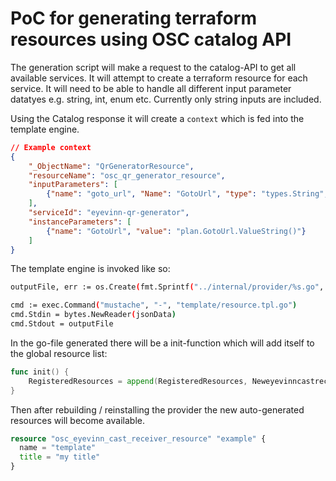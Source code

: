 # PoC for generating terraform resources using OSC catalog API
The generation script will make a request to the catalog-API to get all available services.
It will attempt to create a terraform resource for each service.
It will need to be able to handle all different input parameter datatyes e.g. string, int, enum etc.
Currently only string inputs are included.

Using the Catalog response it will create a `context` which is fed into the template engine.
```json
// Example context
{
	"_ObjectName": "QrGeneratorResource",
	"resourceName": "osc_qr_generator_resource",
	"inputParameters": [
		{"name": "goto_url", "Name": "GotoUrl", "type": "types.String", "flag": "Required", "schemaAttribute": "StringAttribute", "value": "plan.GotoUrl"}
	],
	"serviceId": "eyevinn-qr-generator",
	"instanceParameters": [
		{"name": "GotoUrl", "value": "plan.GotoUrl.ValueString()"}
	]
}
```

The template engine is invoked like so:
```sh
outputFile, err := os.Create(fmt.Sprintf("../internal/provider/%s.go", resourceName))

cmd := exec.Command("mustache", "-", "template/resource.tpl.go")
cmd.Stdin = bytes.NewReader(jsonData)
cmd.Stdout = outputFile
```

In the go-file generated there will be a init-function which will add itself to the global resource list:
```go
func init() {
	RegisteredResources = append(RegisteredResources, Neweyevinncastreceiver)
}
```

Then after rebuilding / reinstalling the provider the new auto-generated resources will become available.
```tf
resource "osc_eyevinn_cast_receiver_resource" "example" {
  name = "template"
  title = "my title"
}
```
